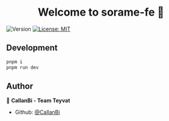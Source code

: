 <h1 align="center">Welcome to sorame-fe 👋</h1>
<p>
  <img alt="Version" src="https://img.shields.io/badge/version-0.0.0-blue.svg?cacheSeconds=2592000" />
  <a href="#" target="_blank">
    <img alt="License: MIT" src="https://img.shields.io/badge/License-MIT-yellow.svg" />
  </a>
</p>

## Development

```sh
pnpm i
pnpm run dev
```

## Author

👤 **CallanBi - Team Teyvat**

* Github: [@CallanBi](https://github.com/CallanBi)